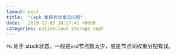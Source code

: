 ```yaml
---
layout: post
title:  "Ceph 集群状态常见问题"
date:   2019-12-03 10:27:41 +0800
categories: nativecloud storage ceph
---
```


`PG` 处于 stuck状态，一般是`osd`节点数太少，或是节点间权重分配有误。


